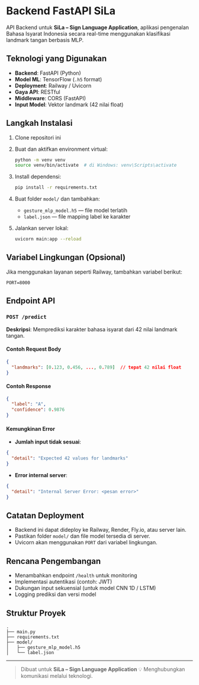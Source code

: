 # Backend FastAPI SiLa

API Backend untuk **SiLa – Sign Language Application**, aplikasi pengenalan Bahasa Isyarat Indonesia secara real-time menggunakan klasifikasi landmark tangan berbasis MLP.

## Teknologi yang Digunakan

- **Backend**: FastAPI (Python)
- **Model ML**: TensorFlow (`.h5` format)
- **Deployment**: Railway / Uvicorn
- **Gaya API**: RESTful
- **Middleware**: CORS (FastAPI)
- **Input Model**: Vektor landmark (42 nilai float)

## Langkah Instalasi

1. Clone repositori ini
2. Buat dan aktifkan environment virtual:
   ```bash
   python -m venv venv
   source venv/bin/activate  # di Windows: venv\Scripts\activate
   ```
3. Install dependensi:
   ```bash
   pip install -r requirements.txt
   ```
4. Buat folder `model/` dan tambahkan:
   - `gesture_mlp_model.h5` — file model terlatih
   - `label.json` — file mapping label ke karakter

5. Jalankan server lokal:
   ```bash
   uvicorn main:app --reload
   ```

## Variabel Lingkungan (Opsional)

Jika menggunakan layanan seperti Railway, tambahkan variabel berikut:

```
PORT=8000
```

## Endpoint API

### `POST /predict`

**Deskripsi**: Memprediksi karakter bahasa isyarat dari 42 nilai landmark tangan.

#### Contoh Request Body

```json
{
  "landmarks": [0.123, 0.456, ..., 0.789]  // tepat 42 nilai float
}
```

#### Contoh Response

```json
{
  "label": "A",
  "confidence": 0.9876
}
```

#### Kemungkinan Error

- **Jumlah input tidak sesuai**:
```json
{
  "detail": "Expected 42 values for landmarks"
}
```

- **Error internal server**:
```json
{
  "detail": "Internal Server Error: <pesan error>"
}
```

## Catatan Deployment

- Backend ini dapat dideploy ke Railway, Render, Fly.io, atau server lain.
- Pastikan folder `model/` dan file model tersedia di server.
- Uvicorn akan menggunakan `PORT` dari variabel lingkungan.

## Rencana Pengembangan

- Menambahkan endpoint `/health` untuk monitoring
- Implementasi autentikasi (contoh: JWT)
- Dukungan input sekuensial (untuk model CNN 1D / LSTM)
- Logging prediksi dan versi model

## Struktur Proyek

```
.
├── main.py
├── requirements.txt
├── model/
│   ├── gesture_mlp_model.h5
│   └── label.json
```

---

> Dibuat untuk **SiLa – Sign Language Application** 💡 Menghubungkan komunikasi melalui teknologi.